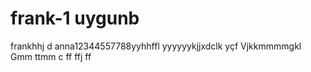 # frank-1 uygunb
frankhhj  d
anna12344557788yyhhffl
yyyyyykjjxdclk
yçf
Vjkkmmmmgkl
Gmm
ttmm c ff
  ffj
  ff
